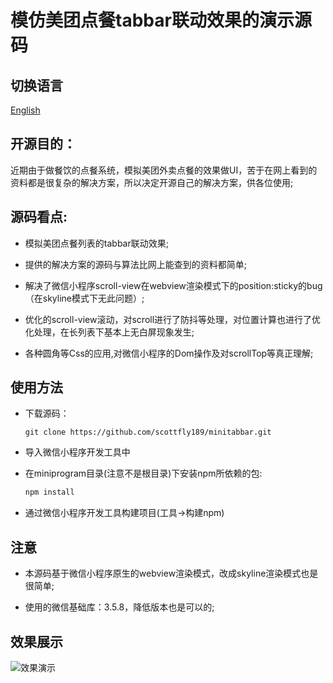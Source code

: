 # 模仿美团点餐tabbar联动效果的演示源码

## 切换语言

[English](README.md)

## 开源目的：

近期由于做餐饮的点餐系统，模拟美团外卖点餐的效果做UI，苦于在网上看到的资料都是很复杂的解决方案，所以决定开源自己的解决方案，供各位使用;

## 源码看点:

- 模拟美团点餐列表的tabbar联动效果;

- 提供的解决方案的源码与算法比网上能查到的资料都简单;

- 解决了微信小程序scroll-view在webview渲染模式下的position:sticky的bug（在skyline模式下无此问题）;

- 优化的scroll-view滚动，对scroll进行了防抖等处理，对位置计算也进行了优化处理，在长列表下基本上无白屏现象发生;

- 各种圆角等Css的应用,对微信小程序的Dom操作及对scrollTop等真正理解;

## 使用方法

- 下载源码：
  
  ```javas
  git clone https://github.com/scottfly189/minitabbar.git
  ```

- 导入微信小程序开发工具中

- 在miniprogram目录(注意不是根目录)下安装npm所依赖的包:
  
  ```javascript
  npm install
  ```

- 通过微信小程序开发工具构建项目(工具->构建npm)

## 注意

- 本源码基于微信小程序原生的webview渲染模式，改成skyline渲染模式也是很简单;

- 使用的微信基础库：3.5.8，降低版本也是可以的;

## 效果展示

![](./doc/demo.gif "效果演示")
